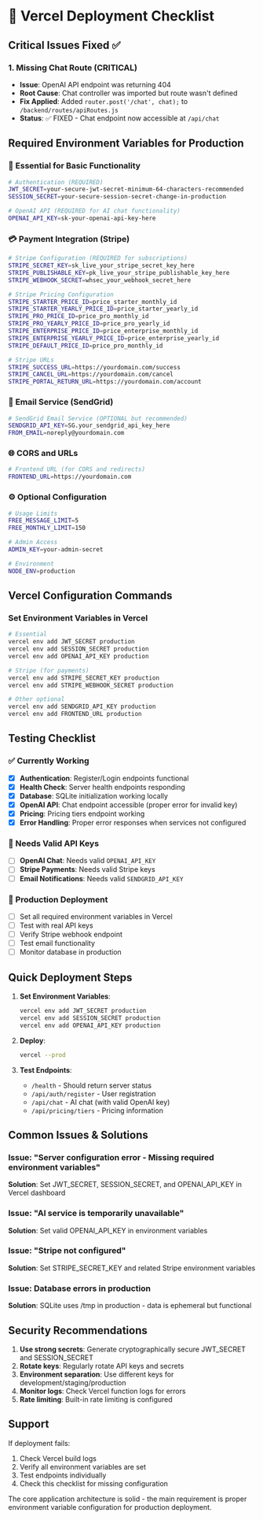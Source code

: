 # 🚀 Vercel Deployment Checklist

## Critical Issues Fixed ✅

### 1. Missing Chat Route (CRITICAL)
- **Issue**: OpenAI API endpoint was returning 404
- **Root Cause**: Chat controller was imported but route wasn't defined
- **Fix Applied**: Added `router.post('/chat', chat);` to `/backend/routes/apiRoutes.js`
- **Status**: ✅ FIXED - Chat endpoint now accessible at `/api/chat`

## Required Environment Variables for Production

### 🔑 Essential for Basic Functionality
```bash
# Authentication (REQUIRED)
JWT_SECRET=your-secure-jwt-secret-minimum-64-characters-recommended
SESSION_SECRET=your-secure-session-secret-change-in-production

# OpenAI API (REQUIRED for AI chat functionality)
OPENAI_API_KEY=sk-your-openai-api-key-here
```

### 💳 Payment Integration (Stripe)
```bash
# Stripe Configuration (REQUIRED for subscriptions)
STRIPE_SECRET_KEY=sk_live_your_stripe_secret_key_here
STRIPE_PUBLISHABLE_KEY=pk_live_your_stripe_publishable_key_here
STRIPE_WEBHOOK_SECRET=whsec_your_webhook_secret_here

# Stripe Pricing Configuration
STRIPE_STARTER_PRICE_ID=price_starter_monthly_id
STRIPE_STARTER_YEARLY_PRICE_ID=price_starter_yearly_id
STRIPE_PRO_PRICE_ID=price_pro_monthly_id
STRIPE_PRO_YEARLY_PRICE_ID=price_pro_yearly_id
STRIPE_ENTERPRISE_PRICE_ID=price_enterprise_monthly_id
STRIPE_ENTERPRISE_YEARLY_PRICE_ID=price_enterprise_yearly_id
STRIPE_DEFAULT_PRICE_ID=price_pro_monthly_id

# Stripe URLs
STRIPE_SUCCESS_URL=https://yourdomain.com/success
STRIPE_CANCEL_URL=https://yourdomain.com/cancel
STRIPE_PORTAL_RETURN_URL=https://yourdomain.com/account
```

### 📧 Email Service (SendGrid)
```bash
# SendGrid Email Service (OPTIONAL but recommended)
SENDGRID_API_KEY=SG.your_sendgrid_api_key_here
FROM_EMAIL=noreply@yourdomain.com
```

### 🌐 CORS and URLs
```bash
# Frontend URL (for CORS and redirects)
FRONTEND_URL=https://yourdomain.com
```

### ⚙️ Optional Configuration
```bash
# Usage Limits
FREE_MESSAGE_LIMIT=5
FREE_MONTHLY_LIMIT=150

# Admin Access
ADMIN_KEY=your-admin-secret

# Environment
NODE_ENV=production
```

## Vercel Configuration Commands

### Set Environment Variables in Vercel
```bash
# Essential
vercel env add JWT_SECRET production
vercel env add SESSION_SECRET production
vercel env add OPENAI_API_KEY production

# Stripe (for payments)
vercel env add STRIPE_SECRET_KEY production
vercel env add STRIPE_WEBHOOK_SECRET production

# Other optional
vercel env add SENDGRID_API_KEY production
vercel env add FRONTEND_URL production
```

## Testing Checklist

### ✅ Currently Working
- [x] **Authentication**: Register/Login endpoints functional
- [x] **Health Check**: Server health endpoints responding
- [x] **Database**: SQLite initialization working locally
- [x] **OpenAI API**: Chat endpoint accessible (proper error for invalid key)
- [x] **Pricing**: Pricing tiers endpoint working
- [x] **Error Handling**: Proper error responses when services not configured

### 🔄 Needs Valid API Keys
- [ ] **OpenAI Chat**: Needs valid `OPENAI_API_KEY`
- [ ] **Stripe Payments**: Needs valid Stripe keys
- [ ] **Email Notifications**: Needs valid `SENDGRID_API_KEY`

### 🚀 Production Deployment
- [ ] Set all required environment variables in Vercel
- [ ] Test with real API keys
- [ ] Verify Stripe webhook endpoint
- [ ] Test email functionality
- [ ] Monitor database in production

## Quick Deployment Steps

1. **Set Environment Variables**:
   ```bash
   vercel env add JWT_SECRET production
   vercel env add SESSION_SECRET production  
   vercel env add OPENAI_API_KEY production
   ```

2. **Deploy**:
   ```bash
   vercel --prod
   ```

3. **Test Endpoints**:
   - `/health` - Should return server status
   - `/api/auth/register` - User registration
   - `/api/chat` - AI chat (with valid OpenAI key)
   - `/api/pricing/tiers` - Pricing information

## Common Issues & Solutions

### Issue: "Server configuration error - Missing required environment variables"
**Solution**: Set JWT_SECRET, SESSION_SECRET, and OPENAI_API_KEY in Vercel dashboard

### Issue: "AI service is temporarily unavailable"
**Solution**: Set valid OPENAI_API_KEY in environment variables

### Issue: "Stripe not configured"
**Solution**: Set STRIPE_SECRET_KEY and related Stripe environment variables

### Issue: Database errors in production
**Solution**: SQLite uses /tmp in production - data is ephemeral but functional

## Security Recommendations

1. **Use strong secrets**: Generate cryptographically secure JWT_SECRET and SESSION_SECRET
2. **Rotate keys**: Regularly rotate API keys and secrets
3. **Environment separation**: Use different keys for development/staging/production
4. **Monitor logs**: Check Vercel function logs for errors
5. **Rate limiting**: Built-in rate limiting is configured

## Support

If deployment fails:
1. Check Vercel build logs
2. Verify all environment variables are set
3. Test endpoints individually
4. Check this checklist for missing configuration

The core application architecture is solid - the main requirement is proper environment variable configuration for production deployment.